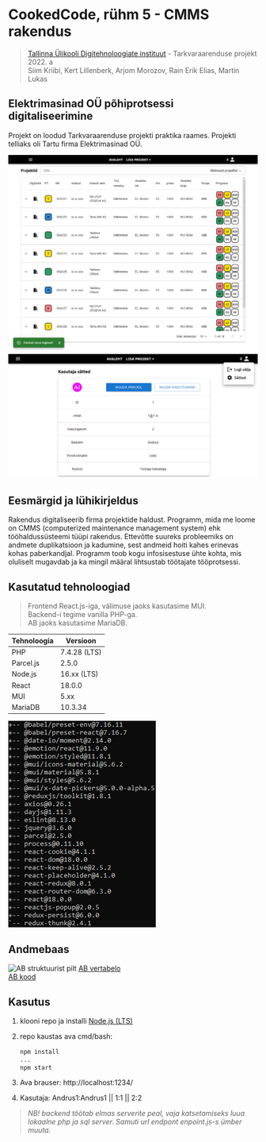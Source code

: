 # CookedCode, rühm 5 - CMMS rakendus

> [Tallinna Ülikooli Digitehnoloogiate instituut](https://www.tlu.ee/dt) - Tarkvaraarenduse projekt  2022. a <br>
> Siim Kriibi, Kert Lillenberk, Arjom Morozov, Rain Erik Elias, Martin Lukas

## Elektrimasinad OÜ põhiprotsessi digitaliseerimine

Projekt on loodud Tarkvaraarenduse projekti praktika raames. Projekti telliaks oli Tartu firma Elektrimasinad OÜ. 

![Avalehe kuva](https://raw.githubusercontent.com/CoockedCode/TTP2022/main/media/demo_1.png)
![Kasutaja sätete kuva](https://raw.githubusercontent.com/CoockedCode/TTP2022/main/media/demo_2.png)


## Eesmärgid ja lühikirjeldus

Rakendus digitaliseerib firma projektide haldust. Programm, mida me loome on CMMS (computerized maintenance management system) ehk tööhaldussüsteemi tüüpi rakendus. Ettevõtte suureks probleemiks on andmete duplikatsioon ja kadumine, sest andmeid hoiti kahes erinevas kohas paberkandjal. Programm toob kogu infosisestuse ühte kohta, mis oluliselt mugavdab ja ka mingil määral lihtsustab töötajate tööprotsessi.


## Kasutatud tehnoloogiad

> Frontend React.js-iga, välimuse jaoks kasutasime MUI. <br>
> Backend-i tegime vanilla PHP-ga. <br>
> AB jaoks kasutasime MariaDB.

| Tehnoloogia | Versioon |
|--|--|
| PHP | 7.4.28 (LTS) |
| Parcel.js | 2.5.0 |
| Node.js | 16.xx (LTS) |
| React | 18.0.0 |
| MUI | 5.xx |
| MariaDB | 10.3.34 |

![NPM pakketid, mida kasutame](https://raw.githubusercontent.com/CoockedCode/TTP2022/main/media/npm_depend_list.png)


## Andmebaas

![AB struktuurist pilt](https://raw.githubusercontent.com/CoockedCode/TTP2022/main/media/Elektrimasinad_O%C3%9C_db.png)
[AB vertabelo](https://my.vertabelo.com/doc/7nLObBWSjrfJviiqbb72APGHm6lorTEy) <br>
[AB kood](https://github.com/CoockedCode/TTP2022/tree/main/db)


## Kasutus

  1. klooni repo ja installi [Node.js (LTS)](https://docs.npmjs.com/downloading-and-installing-node-js-and-npm#using-a-node-installer-to-install-nodejs-and-npm)
  
   2. repo kaustas ava cmd/bash: 
  
          npm install
          ...
          npm start

  4. Ava brauser:
  http://localhost:1234/
 
  5. Kasutaja:
  Andrus1:Andrus1  ||  1:1  ||  2:2

> *NB! backend töötab elmas serverite peal, vaja katsetamiseks luua lokaalne php ja sql server. Samuti url endpont enpoint.js-s ümber muuta.*
